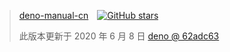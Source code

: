 > <a href="https://github.com/Nugine/deno-manual-cn/" rel="noopener noreferrer" target="_blank" style="display:inline-flex;align-items:center"><span style="margin-right:1em">deno-manual-cn</span><img alt="GitHub stars" src="https://img.shields.io/github/stars/Nugine/deno-manual-cn?style=social"> </a>
> 
> 此版本更新于 2020 年 6 月 8 日 [deno @ 62adc63](https://github.com/denoland/deno/tree/62adc63934d8be52b90512ad0e8165d9dd36eafc)

